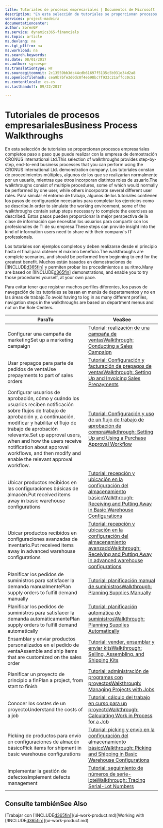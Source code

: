 ```yaml
---
title: Tutoriales de procesos empresariales | Documentos de Microsoft
description: "En esta selección de tutoriales se proporcionan procesos empresariales completos paso a paso que puede realizar con la empresa de demostración CRONUS International Ltd. Los tutoriales constan de procedimientos múltiples, algunos de los que se realizarían normalmente por un usuario, mientras que otros incorporan distintos roles de usuario. Para simular el entorno de trabajo, algunos de los tutoriales contienen los pasos de configuración necesarios para completar los ejercicios como se describe. Estos pasos pueden proporcionar la mejor perspectiva de la clase de información que necesitan los usuarios para compartir con los profesionales de TI de su empresa."
services: project-madeira
documentationcenter: 
author: SorenGP
ms.service: dynamics365-financials
ms.topic: article
ms.devlang: na
ms.tgt_pltfrm: na
ms.workload: na
ms.search.keywords: 
ms.date: 08/01/2017
ms.author: sgroespe
ms.translationtype: HT
ms.sourcegitcommit: 2c13559bb3dc44cdb61697f5135c5b931e34d2a8
ms.openlocfilehash: cea9b7bfe3d0dc0f4e698bc7f933c21affcc0c51
ms.contentlocale: es-es
ms.lasthandoff: 09/22/2017

---
```

# <a name="business-process-walkthroughs"></a><span data-ttu-id="099df-106">Tutoriales de procesos empresariales</span><span class="sxs-lookup"><span data-stu-id="099df-106">Business Process Walkthroughs</span></span>
<span data-ttu-id="099df-107">En esta selección de tutoriales se proporcionan procesos empresariales completos paso a paso que puede realizar con la empresa de demostración CRONUS International Ltd.</span><span class="sxs-lookup"><span data-stu-id="099df-107">This selection of walkthroughs provides step-by-step, end-to-end business processes that you can perform using the CRONUS International Ltd. demonstration company.</span></span> <span data-ttu-id="099df-108">Los tutoriales constan de procedimientos múltiples, algunos de los que se realizarían normalmente por un usuario, mientras que otros incorporan distintos roles de usuario.</span><span class="sxs-lookup"><span data-stu-id="099df-108">The walkthroughs consist of multiple procedures, some of which would normally be performed by one user, while others incorporate several different user roles.</span></span> <span data-ttu-id="099df-109">Para simular el entorno de trabajo, algunos de los tutoriales contienen los pasos de configuración necesarios para completar los ejercicios como se describe.</span><span class="sxs-lookup"><span data-stu-id="099df-109">In order to simulate the working environment, some of the walkthroughs contain setup steps necessary to complete the exercises as described.</span></span> <span data-ttu-id="099df-110">Estos pasos pueden proporcionar la mejor perspectiva de la clase de información que necesitan los usuarios para compartir con los profesionales de TI de su empresa.</span><span class="sxs-lookup"><span data-stu-id="099df-110">These steps can provide insight into the kind of information users need to share with their company's IT professionals.</span></span>  

 <span data-ttu-id="099df-111">Los tutoriales son ejemplos completos y deben realizarse desde el principio hasta el final para obtener el máximo beneficio.</span><span class="sxs-lookup"><span data-stu-id="099df-111">The walkthroughs are complete scenarios, and should be performed from beginning to end for the greatest benefit.</span></span> <span data-ttu-id="099df-112">Muchos están basados en demostraciones de [!INCLUDE[d365fin](includes/d365fin_md.md)] y permiten probar los procedimientos a su ritmo.</span><span class="sxs-lookup"><span data-stu-id="099df-112">Many are based on [!INCLUDE[d365fin](includes/d365fin_md.md)] demonstrations, and enable you to try those procedures yourself, at your own pace.</span></span>  

 <span data-ttu-id="099df-113">Para evitar tener que registrar muchos perfiles diferentes, los pasos de navegación de los tutoriales se basan en menús de departamentos y no en las áreas de trabajo.</span><span class="sxs-lookup"><span data-stu-id="099df-113">To avoid having to log in as many different profiles, navigation steps in the walkthroughs are based on department menus and not on the Role Centers.</span></span>  

|<span data-ttu-id="099df-114">Para</span><span class="sxs-lookup"><span data-stu-id="099df-114">To</span></span>|<span data-ttu-id="099df-115">Vea</span><span class="sxs-lookup"><span data-stu-id="099df-115">See</span></span>|  
|--------|---------|  
|<span data-ttu-id="099df-116">Configurar una campaña de marketing</span><span class="sxs-lookup"><span data-stu-id="099df-116">Set up a marketing campaign</span></span>|[<span data-ttu-id="099df-117">Tutorial: realización de una campaña de ventas</span><span class="sxs-lookup"><span data-stu-id="099df-117">Walkthrough: Conducting a Sales Campaign</span></span>](walkthrough-conducting-a-sales-campaign.md)|  
|<span data-ttu-id="099df-118">Usar prepagos para parte de pedidos de venta</span><span class="sxs-lookup"><span data-stu-id="099df-118">Use prepayments to part of sales orders</span></span>|[<span data-ttu-id="099df-119">Tutorial: Configuración y facturación de prepagos de ventas</span><span class="sxs-lookup"><span data-stu-id="099df-119">Walkthrough: Setting Up and Invoicing Sales Prepayments</span></span>](walkthrough-setting-up-and-invoicing-sales-prepayments.md)|  
|<span data-ttu-id="099df-120">Configurar usuarios de aprobación, cómo y cuándo los usuarios reciben notificación sobre flujos de trabajo de aprobación y, a continuación, modificar y habilitar el flujo de trabajo de aprobación relevante.</span><span class="sxs-lookup"><span data-stu-id="099df-120">Set up approval users, when and how the users receive notification about approval workflows, and then modify and enable the relevant approval workflow.</span></span>|[<span data-ttu-id="099df-121">Tutorial: Configuración y uso de un flujo de trabajo de aprobación de compra</span><span class="sxs-lookup"><span data-stu-id="099df-121">Walkthrough: Setting Up and Using a Purchase Approval Workflow</span></span>](walkthrough-setting-up-and-using-a-purchase-approval-workflow.md)|  
|<span data-ttu-id="099df-122">Ubicar productos recibidos en las configuraciones básicas de almacén.</span><span class="sxs-lookup"><span data-stu-id="099df-122">Put received items away in basic warehouse configurations</span></span>|[<span data-ttu-id="099df-123">Tutorial: recepción y ubicación en la configuración del almacenamiento básico</span><span class="sxs-lookup"><span data-stu-id="099df-123">Walkthrough: Receiving and Putting Away in Basic Warehouse Configurations</span></span>](walkthrough-receiving-and-putting-away-in-basic-warehousing.md)|  
|<span data-ttu-id="099df-124">Ubicar productos recibidos en configuraciones avanzadas de inventario.</span><span class="sxs-lookup"><span data-stu-id="099df-124">Put received items away in advanced warehouse configurations</span></span>|[<span data-ttu-id="099df-125">Tutorial: recepción y ubicación en la configuración del almacenamiento avanzado</span><span class="sxs-lookup"><span data-stu-id="099df-125">Walkthrough: Receiving and Putting Away in advanced warehouse configurations</span></span>](walkthrough-receiving-and-putting-away-in-advanced-warehousing.md)|  
|<span data-ttu-id="099df-126">Planificar los pedidos de suministros para satisfacer la demanda manualmente</span><span class="sxs-lookup"><span data-stu-id="099df-126">Plan supply orders to fulfill demand manually</span></span>|[<span data-ttu-id="099df-127">Tutorial: planificación manual de suministros</span><span class="sxs-lookup"><span data-stu-id="099df-127">Walkthrough: Planning Supplies Manually</span></span>](walkthrough-planning-supplies-manually.md)|  
|<span data-ttu-id="099df-128">Planificar los pedidos de suministros para satisfacer la demanda automáticamente</span><span class="sxs-lookup"><span data-stu-id="099df-128">Plan supply orders to fulfill demand automatically</span></span>|[<span data-ttu-id="099df-129">Tutorial: planificación automática de suministros</span><span class="sxs-lookup"><span data-stu-id="099df-129">Walkthrough: Planning Supplies Automatically</span></span>](walkthrough-planning-supplies-automatically.md)|  
|<span data-ttu-id="099df-130">Ensamblar y enviar productos personalizados en el pedido de venta</span><span class="sxs-lookup"><span data-stu-id="099df-130">Assemble and ship items that are customized on the sales order</span></span>|[<span data-ttu-id="099df-131">Tutorial: vender, ensamblar y enviar kits</span><span class="sxs-lookup"><span data-stu-id="099df-131">Walkthrough: Selling, Assembling, and Shipping Kits</span></span>](walkthrough-selling-assembling-and-shipping-kits.md)|  
|<span data-ttu-id="099df-132">Planificar un proyecto de principio a fin</span><span class="sxs-lookup"><span data-stu-id="099df-132">Plan a project, from start to finish</span></span>|[<span data-ttu-id="099df-133">Tutorial: administración de programas con proyectos</span><span class="sxs-lookup"><span data-stu-id="099df-133">Walkthrough: Managing Projects with Jobs</span></span>](walkthrough-managing-projects-with-jobs.md)|  
|<span data-ttu-id="099df-134">Conocer los costes de un proyecto</span><span class="sxs-lookup"><span data-stu-id="099df-134">Understand the costs of a job</span></span>|[<span data-ttu-id="099df-135">Tutorial: cálculo del trabajo en curso para un proyecto</span><span class="sxs-lookup"><span data-stu-id="099df-135">Walkthrough: Calculating Work in Process for a Job</span></span>](walkthrough-calculating-work-in-process-for-a-job.md)|  
|<span data-ttu-id="099df-136">Picking de productos para envío en configuraciones de almacén básico</span><span class="sxs-lookup"><span data-stu-id="099df-136">Pick items for shipment in basic warehouse configurations</span></span>|[<span data-ttu-id="099df-137">Tutorial: picking y envío en la configuración del almacenamiento básico</span><span class="sxs-lookup"><span data-stu-id="099df-137">Walkthrough: Picking and Shipping in Basic Warehouse Configurations</span></span>](walkthrough-picking-and-shipping-in-basic-warehousing.md)|  
|<span data-ttu-id="099df-138">Implementar la gestión de defectos</span><span class="sxs-lookup"><span data-stu-id="099df-138">Implement defects management</span></span>|[<span data-ttu-id="099df-139">Tutorial: seguimiento de números de serie-lote</span><span class="sxs-lookup"><span data-stu-id="099df-139">Walkthrough: Tracing Serial-Lot Numbers</span></span>](walkthrough-tracing-serial-lot-numbers.md)|  

## <a name="see-also"></a><span data-ttu-id="099df-140">Consulte también</span><span class="sxs-lookup"><span data-stu-id="099df-140">See Also</span></span>
<span data-ttu-id="099df-141">[Trabajar con [!INCLUDE[d365fin](includes/d365fin_md.md)]](ui-work-product.md)</span><span class="sxs-lookup"><span data-stu-id="099df-141">[Working with [!INCLUDE[d365fin](includes/d365fin_md.md)]](ui-work-product.md)</span></span>  

